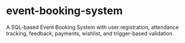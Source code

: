 # event-booking-system
A SQL-based Event Booking System with user registration, attendance tracking, feedback, payments, wishlist, and trigger-based validation.
